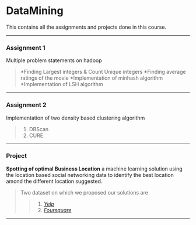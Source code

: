 DataMining
==========
This contains all the assignments and projects done in this course.

- - -
### Assignment 1
Multiple  problem statements on hadoop 
> *Finding Largest integers & Count Unique integers
> *Finding average ratings of the movie
> *Implementation of minhash algorithm 
> *Implementation of LSH algorithm
- - - 

### Assignment 2
Implementation of two density based clustering algorithm
> 1. DBScan
> 2. CURE
- - - 

### Project
**Spotting of optimal Business Location** a  machine learning solution using the location based social networking data to identify the best location amond the different location suggested.

> Two dataset on which we proposed our solutions are
>> 1. *[Yelp]*
>> 2. *[Foursquare]*

- - -

[Yelp]:https://www.yelp.com/dataset_challenge/dataset
[Foursquare]:https://archive.org/details/201309_foursquare_dataset_umn
